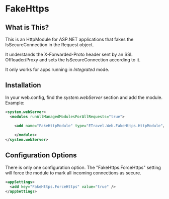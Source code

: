 FakeHttps
=========

What is This?
-------------

This is an HttpModule for ASP.NET applications that fakes the IsSecureConnection in the Request object.

It understands the  X-Forwarded-Proto header sent by an SSL Offloader/Proxy and sets the IsSecureConnection according to it.

It only works for apps running in *Integrated* mode.

Installation
---------------------

In your web.config, find the *system.webServer* section and add the module. Example:

```xml
<system.webServer>
  <modules runAllManagedModulesForAllRequests="true">
   
	<add name="FakeHttpModule" type="ETravel.Web.FakeHttps.HttpModule"/>

    </modules>
</system.webServer>
```


Configuration Options
---------------------

There is only one configuration option. The "FakeHttps.ForceHttps" setting will
force the module to mark all incoming connections as secure.

```xml
<appSettings>
  <add key="FakeHttps.ForceHttps" value="true" />
</appSettings>
```